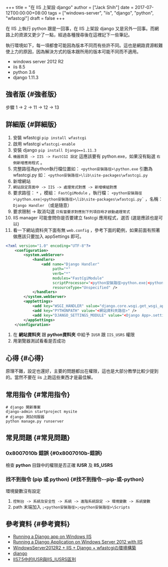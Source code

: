 +++
title = "在 IIS 上架設 django"
author = ["Jack Shih"]
date = 2017-07-12T00:00:00+08:00
tags = ["windows-server", "iis", "django", "python", "wfastcgi"]
draft = false
+++

在 IIS 上執行 python 跟是一回事，在 IIS 上架設 django 又是另外一回事。而網路上的資源又更少了一點，經過各種搜尋後在這裡記下一些筆記。

執行環境如下，每一項都會可能因為版本不同而有些許不同。這也是網路資源較難使上力的原因，因為解決方式的版本跟所用的版本可能不同而不適用。

-   windows server 2012 R2
-   iis 8.5
-   python 3.6
-   django 1.11.3


## 強者版 {#強者版}

步驟 1 -&gt; 2 -&gt; 11 -&gt; 12 -&gt; 13


## 詳細版 {#詳細版}

1.  安裝 wfastcgi `pip install wfastcgi`
2.  啟用 wfastcgi `wfastcgi-enable`
3.  安裝 django `pip install Django==1.11.3`
4.  `機器首頁 -> IIS -> FastCGI 設定` 這應該要有 python.exe，如果沒有點選 `右側新增應用程式` 。
5.  完整路徑為python執行檔位置如： `<python安裝路徑>\python.exe` 引數為 wfastcgi.py 如： `<python安裝路徑>\lib\site-packages\wfastcgi.py`
6.  新增網站
7.  `網站設定頁面中 -> IIS -> 處理常式對應 -> 新增模組對應`
8.  要求路徑： `*` ，模組： `FastCgiModule` ，執行檔： `` <python安裝路徑>\python.exe|<python安裝路徑>\lib\site-packages\wfastcgi.py` `` ，名稱： `Django Handler` （或是隨意）
9.  要求限制 -&gt; 取消勾選 `只有當要求對應到下列項目時才啟動處理常式`
10. IIS manager 可能會問你是否要建立 fastcgi 應用程式，選否 (選是應該也是可以)
11. 看一下網站資料夾下面有無 `web.config` ，參考下面的範例，如果前面有照著做應該只要加入 appSettings 即可。

<!--listend-->

```xml
<?xml version="1.0" encoding="UTF-8"?>
    <configuration>
        <system.webServer>
            <handlers>
                <add name="Django Handler"
                     path="*"
                     verb="*"
                     modules="FastCgiModule"
                     scriptProcessor="<python安裝路徑>python.exe|<python安裝路徑>\Lib\site-packages\wfastcgi.py"
                     resourceType="Unspecified" />
            </handlers>
        </system.webServer>
        <appSettings>
            <add key="WSGI_HANDLER" value="django.core.wsgi.get_wsgi_application()" />
            <add key="PYTHONPATH" value="<網站資料夾路徑>" />
            <add key="DJANGO_SETTINGS_MODULE" value="<Django App>.settings" />
        </appSettings>
    </configuration>
```

1.  在 ****網站資料夾**** 跟 ****python資料夾**** 中給予 `IUSR` 跟 `IIS_USRS` 權限
2.  用瀏覽器測試看看是否成功


## 心得 {#心得}

原理不難，設定也還好，主要的問題都出在權限，這也是大部分教學比較少提到的。當然不要在 iis 上跑這些東西才是最佳解。


## 常用指令 {#常用指令}

```shell
# django 開新專案
django-admin startproject mysite
# django 測試伺服器
python manage.py runserver
```


## 常見問題 {#常見問題}


### 0x8007010b 錯誤 {#0x8007010b-錯誤}

檢查 ****python**** 目錄中的權限是否正確 ****IUSR**** 及 ****IIS_USRS****


### 找不到指令 (pip 或 python) {#找不到指令--pip-或-python}

環境變數沒有設定

1.  `控制台 -> 系統及安全性 -> 系統 -> 進階系統設定 -> 環境變數 -> 系統變數`
2.  path 末端加入 `;<python安裝路徑>;<python安裝路徑>\Scripts`


## 參考資料 {#參考資料}

-   [Running a Django app on Windows IIS](http://kronoskoders.logdown.com/posts/1074588-running-a-django-app-on-windows-iis)
-   [Running a Django Application on Windows Server 2012 with IIS](http://blog.mattwoodward.com/2016/07/running-django-application-on-windows.html)
-   [WindowsServer2012R2 + IIS + Django + wfastcgiの環境構築](http://errormaker.blog74.fc2.com/blog-entry-24.html)
-   [django](https://www.djangoproject.com)
-   [IIS7.5中的IUSR與IIS_IUSRS區別](http://blog.fhps.tp.edu.tw/fhpsmis/?p=1015)
